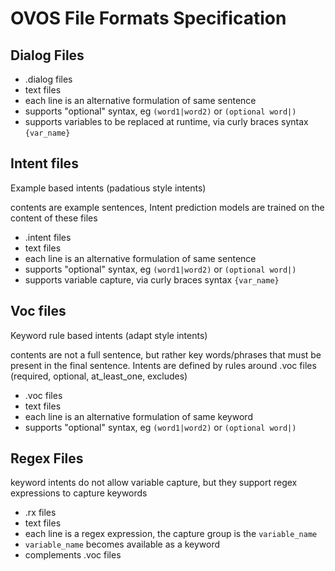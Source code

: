 # OVOS File Formats Specification


## Dialog Files

- .dialog files
- text files
- each line is an alternative formulation of same sentence
- supports "optional" syntax, eg `(word1|word2)` or `(optional word|)`
- supports variables to be replaced at runtime, via curly braces syntax `{var_name}`

## Intent files

Example based intents (padatious style intents)

contents are example sentences, Intent prediction models are trained on the content of these files

- .intent files
- text files
- each line is an alternative formulation of same sentence
- supports "optional" syntax, eg `(word1|word2)` or `(optional word|)`
- supports variable capture, via curly braces syntax `{var_name}`

## Voc files

Keyword rule based intents (adapt style intents)

contents are not a full sentence, but rather key words/phrases that must be present in the final sentence. Intents are defined by rules around .voc files (required, optional, at\_least\_one, excludes)

- .voc files
- text files
- each line is an alternative formulation of same keyword
- supports "optional" syntax, eg `(word1|word2)` or `(optional word|)`

## Regex Files

keyword intents do not allow variable capture, but they support regex expressions to capture keywords

- .rx files
- text files
- each line is a regex expression, the capture group is the `variable_name`
- `variable_name` becomes available as a keyword
- complements .voc files
